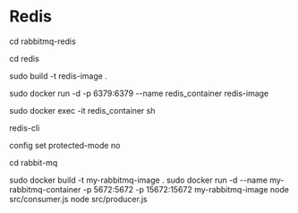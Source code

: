 # Redis

cd rabbitmq-redis

cd redis 

sudo build -t redis-image .

sudo docker run -d -p 6379:6379 --name redis_container redis-image

sudo docker exec -it redis_container sh

redis-cli

config set protected-mode no


cd rabbit-mq

sudo docker build -t my-rabbitmq-image .
sudo docker run -d --name my-rabbitmq-container -p 5672:5672 -p 15672:15672 my-rabbitmq-image
node src/consumer.js
node src/producer.js



